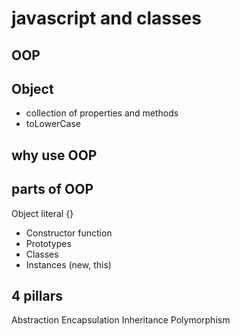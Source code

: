 # javascript and classes

## OOP

## Object
- collection of properties and methods
- toLowerCase

## why use OOP

## parts of OOP
Object literal {}

- Constructor function
- Prototypes
- Classes
- Instances (new, this)


## 4 pillars
Abstraction
Encapsulation
Inheritance
Polymorphism
